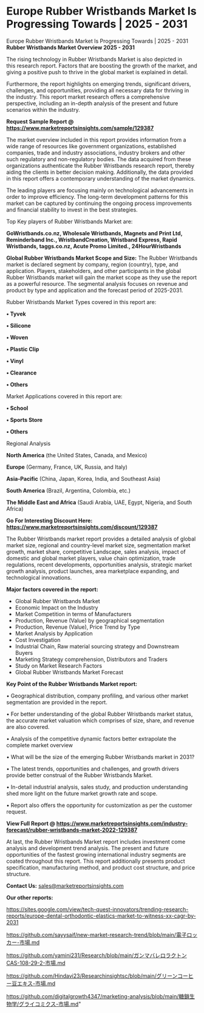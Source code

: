 # Europe Rubber Wristbands Market Is Progressing Towards | 2025 - 2031
Europe Rubber Wristbands Market Is Progressing Towards | 2025 - 2031
<Strong> Rubber Wristbands Market Overview 2025 - 2031</strong>

The rising technology in Rubber Wristbands Market is also depicted in this research report. Factors that are boosting the growth of the market, and giving a positive push to thrive in the global market is explained in detail.

Furthermore, the report highlights on emerging trends, significant drivers, challenges, and opportunities, providing all necessary data for thriving in the industry. This report market research offers a comprehensive perspective, including an in-depth analysis of the present and future scenarios within the industry.

<strong>Request Sample Report @ <a href=https://www.marketreportsinsights.com/sample/129387>https://www.marketreportsinsights.com/sample/129387</a></strong>

The market overview included in this report provides information from a wide range of resources like government organizations, established companies, trade and industry associations, industry brokers and other such regulatory and non-regulatory bodies. The data acquired from these organizations authenticate the Rubber Wristbands research report, thereby aiding the clients in better decision making. Additionally, the data provided in this report offers a contemporary understanding of the market dynamics.

The leading players are focusing mainly on technological advancements in order to improve efficiency. The long-term development patterns for this market can be captured by continuing the ongoing process improvements and financial stability to invest in the best strategies.

Top Key players of Rubber Wristbands Market are:

<strong>GoWristbands.co.nz, Wholesale Wristbands, Magnets and Print Ltd, Reminderband Inc., WristbandCreation, Wristband Express, Rapid Wristbands, taggs.co.nz, Acute Promo Limited., 24HourWristbands</strong>

<strong><b>Global Rubber Wristbands Market Scope and Size:</b></strong>
The Rubber Wristbands market is declared segment by company, region (country), type, and application. Players, stakeholders, and other participants in the global Rubber Wristbands market will gain the market scope as they use the report as a powerful resource. The segmental analysis focuses on revenue and product by type and application and the forecast period of 2025-2031.

Rubber Wristbands Market Types covered in this report are:

<strong>• Tyvek

• Silicone

• Woven

• Plastic Clip

• Vinyl

• Clearance

• Others</strong>

Market Applications covered in this report are:

<strong>• School

• Sports Store

• Others</strong> 

Regional Analysis

<strong>North America</strong> (the United States, Canada, and Mexico)

<strong>Europe</strong> (Germany, France, UK, Russia, and Italy)

<strong>Asia-Pacific</strong> (China, Japan, Korea, India, and Southeast Asia)

<strong>South America</strong> (Brazil, Argentina, Colombia, etc.)

<strong>The Middle East and Africa</strong> (Saudi Arabia, UAE, Egypt, Nigeria, and South Africa)

<strong>Go For Interesting Discount Here: <a href=https://www.marketreportsinsights.com/discount/129387>https://www.marketreportsinsights.com/discount/129387</a></strong>

The Rubber Wristbands market report provides a detailed analysis of global market size, regional and country-level market size, segmentation market growth, market share, competitive Landscape, sales analysis, impact of domestic and global market players, value chain optimization, trade regulations, recent developments, opportunities analysis, strategic market growth analysis, product launches, area marketplace expanding, and technological innovations.

<strong><b>Major factors covered in the report:</b></strong>
<ul>
  <li>Global Rubber Wristbands Market </li>
  <li>Economic Impact on the Industry</li>
  <li>Market Competition in terms of Manufacturers</li>
  <li>Production, Revenue (Value) by geographical segmentation</li>
  <li>Production, Revenue (Value), Price Trend by Type</li>
  <li>Market Analysis by Application</li>
  <li>Cost Investigation</li>
  <li>Industrial Chain, Raw material sourcing strategy and Downstream Buyers</li>
  <li>Marketing Strategy comprehension, Distributors and Traders</li>
  <li>Study on Market Research Factors</li>
  <li>Global Rubber Wristbands Market Forecast</li>
</ul>

<strong><b>Key Point of the Rubber Wristbands Market report:</b></strong>

• Geographical distribution, company profiling, and various other market segmentation are provided in the report.

• For better understanding of the global Rubber Wristbands market status, the accurate market valuation which comprises of size, share, and revenue are also covered.

• Analysis of the competitive dynamic factors better extrapolate the complete market overview

• What will be the size of the emerging Rubber Wristbands market in 2031?

• The latest trends, opportunities and challenges, and growth drivers provide better construal of the Rubber Wristbands Market.

• In-detail industrial analysis, sales study, and production understanding shed more light on the future market growth rate and scope.

• Report also offers the opportunity for customization as per the customer request.

<strong><b>View Full Report @ <a href=https://www.marketreportsinsights.com/industry-forecast/rubber-wristbands-market-2022-129387>https://www.marketreportsinsights.com/industry-forecast/rubber-wristbands-market-2022-129387</a></b></strong>


At last, the Rubber Wristbands Market report includes investment come analysis and development trend analysis. The present and future opportunities of the fastest growing international industry segments are coated throughout this report. This report additionally presents product specification, manufacturing method, and product cost structure, and price structure.

<strong>Contact Us:</strong>
sales@marketreportsinsights.com

<strong>Our other reports:</strong>

<a href=https://sites.google.com/view/tech-quest-innovators/trending-research-reports/europe-dental-orthodontic-elastics-market-to-witness-xx-cagr-by-2031>https://sites.google.com/view/tech-quest-innovators/trending-research-reports/europe-dental-orthodontic-elastics-market-to-witness-xx-cagr-by-2031</a>

<a href=https://github.com/sayysaif/new-market-research-trend/blob/main/電子ロッカー-市場.md>https://github.com/sayysaif/new-market-research-trend/blob/main/電子ロッカー-市場.md</a>

<a href=https://github.com/yamini231/Research/blob/main/ガンマバレロラクトンCAS-108-29-2-市場.md>https://github.com/yamini231/Research/blob/main/ガンマバレロラクトンCAS-108-29-2-市場.md</a>

<a href=https://github.com/Hindavi23/Researchinsightsc/blob/main/グリーンコーヒー豆エキス-市場.md>https://github.com/Hindavi23/Researchinsightsc/blob/main/グリーンコーヒー豆エキス-市場.md</a>

<a href=https://github.com/digitalgrowth4347/marketing-analysis/blob/main/糖鎖生物学/グライコミクス-市場.md>https://github.com/digitalgrowth4347/marketing-analysis/blob/main/糖鎖生物学/グライコミクス-市場.md</a>"
